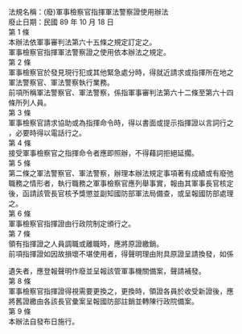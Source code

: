 法規名稱：(廢)軍事檢察官指揮軍法警察證使用辦法  
廢止日期：民國 89 年 10 月 18 日  
第 1 條  
本辦法依軍事審判法第六十五條之規定訂定之。  
軍事檢察官指揮軍法警察證之使用依本辦法之規定。  
第 2 條  
軍事檢察官於發見現行犯或其他緊急處分時，得就近請求或指揮所在地之  
軍法警察官、軍法警察執行業務。  
前項所稱軍法警察官、軍法警察，係指軍事審判法第六十二條至第六十四  
條所列人員。  
第 3 條  
軍事檢察官請求協助或為指揮命令時，得以書面或提示指揮證以言詞行之  
，必要時得以電話行之。  
第 4 條  
接受軍事檢察官之指揮命令者應即照辦，不得藉詞拒絕延擱。  
第 5 條  
第二條之軍法警察官、軍法警察，辦理本辦法規定事項著有成績或有廢弛  
職務之情形者，執行職務之軍事檢察官應列舉事實，報由其軍事長官核定  
後，函請該管長官核予獎懲並副知國防部軍法局備查，或呈報國防部處理  
之。  
第 6 條  
軍事檢察官指揮證由行政院制定頒行之。  
第 7 條  
領有指揮證之人員調職或離職時，應將原證繳銷。  
前項指揮證如因故損壞不堪使用者，得聲明理由附具原證呈請換發，如係  


遺失者，應登報聲明作廢並呈報該管軍事機關備案，聲請補發。  
第 8 條  
軍事檢察官指揮證得視需要更換之，更換時，領證各員於收受新證後，應  
將舊證繳由各該長官彙案呈報國防部註銷並轉陳行政院備案。  
第 9 條  
本辦法自發布日施行。  



